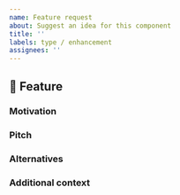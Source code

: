 ```yaml
---
name: Feature request
about: Suggest an idea for this component
title: ''
labels: type / enhancement
assignees: ''
---
```


## 🚀 Feature

<!-- A clear and concise description of the feature proposal -->

### Motivation

<!-- Please outline the motivation for the proposal. Is your feature request related to a problem? e.g., I'm always frustrated when [...]. If this is related to another GitHub issue, please link here too -->

### Pitch

<!-- A clear and concise description of what behavior you expect?. -->

### Alternatives

<!-- A clear and concise description of any alternative solutions or features you've considered. -->

### Additional context

<!-- Add any other context or screenshots about the feature request here. -->

